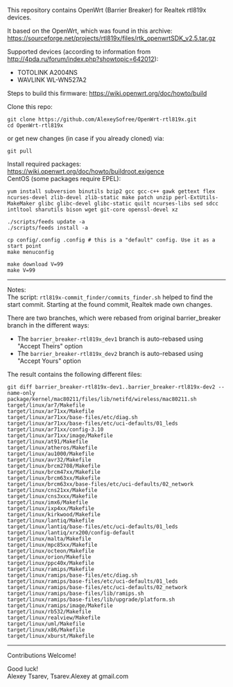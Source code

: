 This repository contains OpenWrt (Barrier Breaker) for Realtek rtl819x devices.

It based on the OpenWrt, which was found in this archive:
https://sourceforge.net/projects/rtl819x/files/rtk_openwrtSDK_v2.5.tar.gz

Supported devices
(according to information from http://4pda.ru/forum/index.php?showtopic=642012):
- TOTOLINK A2004NS
- WAVLINK WL-WN527A2

Steps to build this firmware: https://wiki.openwrt.org/doc/howto/build


Clone this repo:
~~~
git clone https://github.com/AlexeySofree/OpenWrt-rtl819x.git
cd OpenWrt-rtl819x
~~~

or get new changes (in case if you already cloned) via:
~~~
git pull
~~~


Install required packages: https://wiki.openwrt.org/doc/howto/buildroot.exigence  
CentOS (some packages require EPEL):
~~~
yum install subversion binutils bzip2 gcc gcc-c++ gawk gettext flex ncurses-devel zlib-devel zlib-static make patch unzip perl-ExtUtils-MakeMaker glibc glibc-devel glibc-static quilt ncurses-libs sed sdcc intltool sharutils bison wget git-core openssl-devel xz
~~~

~~~
./scripts/feeds update -a
./scripts/feeds install -a

cp config/.config .config # this is a "default" config. Use it as a start point
make menuconfig

make download V=99
make V=99
~~~
---

Notes:  
The script: `rtl819x-commit_finder/commits_finder.sh`
helped to find the start commit. Starting at the found commit, Realtek made own changes.

There are two branches, which were rebased from original barrier_breaker branch in the different ways:
- The `barrier_breaker-rtl819x_dev1` branch is auto-rebased using "Accept Theirs" option
- The `barrier_breaker-rtl819x_dev2` branch is auto-rebased using "Accept Yours" option

The result contains the following different files:
~~~
git diff barrier_breaker-rtl819x-dev1..barrier_breaker-rtl819x-dev2 --name-only
package/kernel/mac80211/files/lib/netifd/wireless/mac80211.sh
target/linux/ar7/Makefile
target/linux/ar71xx/Makefile
target/linux/ar71xx/base-files/etc/diag.sh
target/linux/ar71xx/base-files/etc/uci-defaults/01_leds
target/linux/ar71xx/config-3.10
target/linux/ar71xx/image/Makefile
target/linux/at91/Makefile
target/linux/atheros/Makefile
target/linux/au1000/Makefile
target/linux/avr32/Makefile
target/linux/brcm2708/Makefile
target/linux/brcm47xx/Makefile
target/linux/brcm63xx/Makefile
target/linux/brcm63xx/base-files/etc/uci-defaults/02_network
target/linux/cns21xx/Makefile
target/linux/cns3xxx/Makefile
target/linux/imx6/Makefile
target/linux/ixp4xx/Makefile
target/linux/kirkwood/Makefile
target/linux/lantiq/Makefile
target/linux/lantiq/base-files/etc/uci-defaults/01_leds
target/linux/lantiq/xrx200/config-default
target/linux/malta/Makefile
target/linux/mpc85xx/Makefile
target/linux/octeon/Makefile
target/linux/orion/Makefile
target/linux/ppc40x/Makefile
target/linux/ramips/Makefile
target/linux/ramips/base-files/etc/diag.sh
target/linux/ramips/base-files/etc/uci-defaults/01_leds
target/linux/ramips/base-files/etc/uci-defaults/02_network
target/linux/ramips/base-files/lib/ramips.sh
target/linux/ramips/base-files/lib/upgrade/platform.sh
target/linux/ramips/image/Makefile
target/linux/rb532/Makefile
target/linux/realview/Makefile
target/linux/uml/Makefile
target/linux/x86/Makefile
target/linux/xburst/Makefile
~~~
---

Contributions Welcome!

Good luck!  
Alexey Tsarev, Tsarev.Alexey at gmail.com
